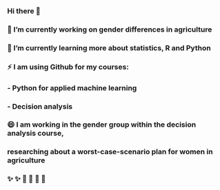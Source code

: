 ### Hi there 👋
### 🔭 I’m currently working on gender differences in agriculture
### 🌱 I’m currently learning more about statistics, R and Python
### ⚡ I am using Github for my courses:
### - Python for applied machine learning
### - Decision analysis 
### 😄 I am working in the gender group within the decision analysis course, 
### researching about a worst-case-scenario plan for women in agriculture 
### ✨ ✨ 🚜 🚜 🚜 🚜 
<!--
**AlexandraKrause/AlexandraKrause** is a ✨ _special_ ✨ repository because its `README.md` (this file) appears on your GitHub profile.

Here are some ideas to get you started:


- 👯 I’m looking to collaborate on ...
- 🤔 I’m looking for help with ...
- 💬 Ask me about ...
- 📫 How to reach me: ...
- 😄 Pronouns: ...
- ⚡ Fun fact: ...
-->
